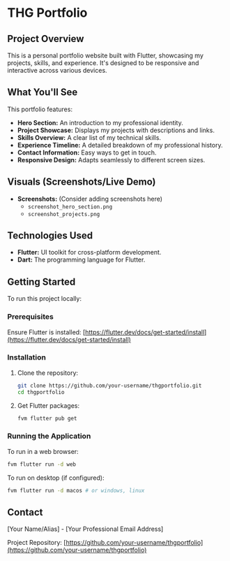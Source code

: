 # THG Portfolio

## Project Overview

This is a personal portfolio website built with Flutter, showcasing my projects, skills, and experience. It's designed to be responsive and interactive across various devices.

## What You'll See

This portfolio features:

-   **Hero Section:** An introduction to my professional identity.
-   **Project Showcase:** Displays my projects with descriptions and links.
-   **Skills Overview:** A clear list of my technical skills.
-   **Experience Timeline:** A detailed breakdown of my professional history.
-   **Contact Information:** Easy ways to get in touch.
-   **Responsive Design:** Adapts seamlessly to different screen sizes.

## Visuals (Screenshots/Live Demo)


-   **Screenshots:** (Consider adding screenshots here)
    -   `screenshot_hero_section.png`
    -   `screenshot_projects.png`

## Technologies Used

-   **Flutter:** UI toolkit for cross-platform development.
-   **Dart:** The programming language for Flutter.

## Getting Started

To run this project locally:

### Prerequisites

Ensure Flutter is installed: [https://flutter.dev/docs/get-started/install](https://flutter.dev/docs/get-started/install)

### Installation

1.  Clone the repository:
    ```bash
    git clone https://github.com/your-username/thgportfolio.git
    cd thgportfolio
    ```
2.  Get Flutter packages:
    ```bash
    fvm flutter pub get
    ```

### Running the Application

To run in a web browser:

```bash
fvm flutter run -d web
```

To run on desktop (if configured):

```bash
fvm flutter run -d macos # or windows, linux
```

## Contact

[Your Name/Alias] - [Your Professional Email Address]

Project Repository: [https://github.com/your-username/thgportfolio](https://github.com/your-username/thgportfolio)
